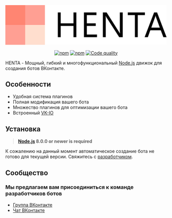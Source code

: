 <p align="center"><img src="https://raw.githubusercontent.com/elektro-volk/henta/master/logo.svg?sanitize=true"></p>
<p align="center">
<a href="https://www.npmjs.com/package/henta"><img alt="npm" src="https://img.shields.io/npm/v/henta"></a>
<a href="https://www.npmjs.com/package/henta"><img alt="npm" src="https://img.shields.io/npm/dt/henta"></a>
<a href="https://www.codacy.com/app/elektro-volk/henta"><img src="https://img.shields.io/codacy/grade/25ee36d46e6e498981a74f8b0653aacc.svg?style=flat-square" alt="Code quality"></a>
</p>

HENTA - Мощный, гибкий и многофункциональный [Node.js](https://nodejs.org) движок для создания ботов ВКонтакте.

## Особенности
- Удобная система плагинов
- Полная модификация вашего бота
- Множество плагинов для оптимизации вашего бота
- Встроенный [VK-IO](https://www.npmjs.com/package/vk-io)

## Установка
> **[Node.js](https://nodejs.org/) 8.0.0 or newer is required**  

К сожалению на данный момент автоматическое создание бота не готово для текущей версии. Свяжитесь с [разработчиком](https://vk.com/theevolk).

## Сообщество
### Мы предлагаем вам присоединиться к команде разработчиков ботов

* [Группа ВКонтакте](https://vk.com/hentavk)
* [Чат ВКонтакте](https://vk.me/join/AAAAAH7K9GUWTAGgjIWDk3f6)

